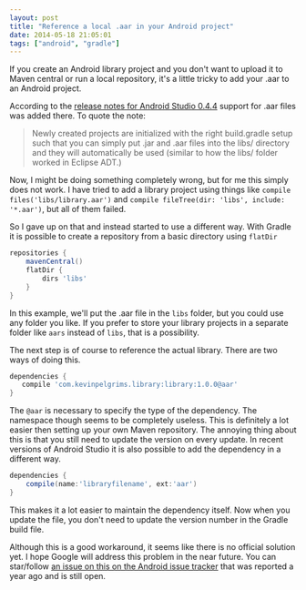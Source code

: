 ```yaml
---
layout: post
title: "Reference a local .aar in your Android project"
date: 2014-05-18 21:05:01
tags: ["android", "gradle"]
---
```

If you create an Android library project and you don't want to upload it to Maven central or run a local repository, it's a little tricky to add your .aar to an Android project.

According to the [release notes for Android Studio 0.4.4](http://tools.android.com/recent/androidstudio044released) support for .aar files was added there. To quote the note:
> Newly created projects are initialized with the right build.gradle setup such that you can simply put .jar and .aar files into the libs/ directory and they will automatically be used (similar to how the libs/ folder worked in Eclipse ADT.)

Now, I might be doing something completely wrong, but for me this simply does not work. I have tried to add a library project using things like `compile files('libs/library.aar')` and `compile fileTree(dir: 'libs', include: '*.aar')`, but all of them failed.

So I gave up on that and instead started to use a different way. With Gradle it is possible to create a repository from a basic directory using `flatDir`

```groovy
repositories {
    mavenCentral()
    flatDir {
        dirs 'libs'
    }
}
```

In this example, we'll put the .aar file in the `libs` folder, but you could use any folder you like. If you prefer to store your library projects in a separate folder like `aars` instead of `libs`, that is a possibility.

The next step is of course to reference the actual library. There are two ways of doing this.

```groovy
dependencies {
   compile 'com.kevinpelgrims.library:library:1.0.0@aar'
}
```

The `@aar` is necessary to specify the type of the dependency. The namespace though seems to be completely useless. This is definitely a lot easier then setting up your own Maven repository. The annoying thing about this is that you still need to update the version on every update. In recent versions of Android Studio it is also possible to add the dependency in a different way.

```groovy
dependencies {
    compile(name:'libraryfilename', ext:'aar')
}
```

This makes it a lot easier to maintain the dependency itself. Now when you update the file, you don't need to update the version number in the Gradle build file.

Although this is a good workaround, it seems like there is no official solution yet. I hope Google will address this problem in the near future. You can star/follow [an issue on this on the Android issue tracker](https://code.google.com/p/android/issues/detail?id=55863) that was reported a year ago and is still open.
